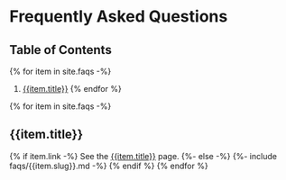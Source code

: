 # Frequently Asked Questions

## Table of Contents

{% for item in site.faqs -%}
1. [{{item.title}}](#{{item.slug}})
{% endfor %}

{% for item in site.faqs -%}
## {{item.title}}
{% if item.link -%}
  See the [{{item.title}}](/features/{{item.slug}}) page.
{%- else -%}
  {%- include faqs/{{item.slug}}.md -%}
{% endif %}
{% endfor %}
